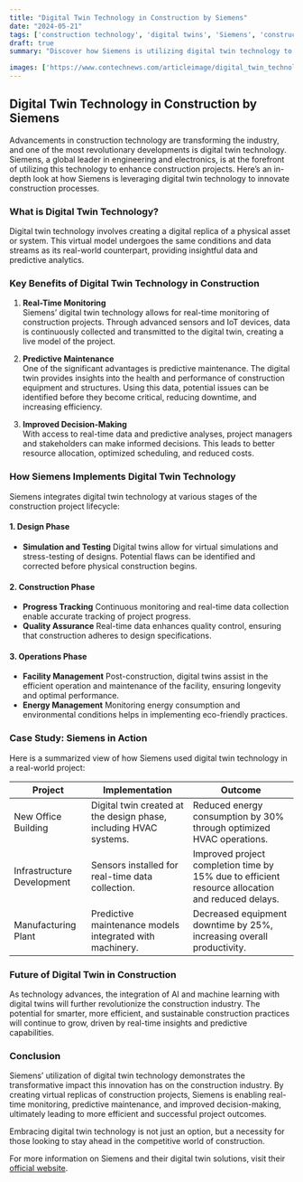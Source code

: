 ```yaml
--- 
title: "Digital Twin Technology in Construction by Siemens" 
date: "2024-05-21"
tags: ['construction technology', 'digital twins', 'Siemens', 'construction innovation', 'predictive maintenance', 'real-time monitoring', 'project lifecycle', 'virtual replicas', 'decision-making'] 
draft: true
summary: "Discover how Siemens is utilizing digital twin technology to create virtual replicas of construction projects, enabling real-time monitoring, predictive maintenance, and improved decision-making throughout the project lifecycle." 

images: ['https://www.contechnews.com/articleimage/digital_twin_technology_in_construction_by_siemens.png']
---
```


## Digital Twin Technology in Construction by Siemens

Advancements in construction technology are transforming the industry, and one of the most revolutionary developments is digital twin technology. Siemens, a global leader in engineering and electronics, is at the forefront of utilizing this technology to enhance construction projects. Here’s an in-depth look at how Siemens is leveraging digital twin technology to innovate construction processes.

### What is Digital Twin Technology?

Digital twin technology involves creating a digital replica of a physical asset or system. This virtual model undergoes the same conditions and data streams as its real-world counterpart, providing insightful data and predictive analytics.

### Key Benefits of Digital Twin Technology in Construction

1. **Real-Time Monitoring**  
   Siemens’ digital twin technology allows for real-time monitoring of construction projects. Through advanced sensors and IoT devices, data is continuously collected and transmitted to the digital twin, creating a live model of the project.

2. **Predictive Maintenance**  
   One of the significant advantages is predictive maintenance. The digital twin provides insights into the health and performance of construction equipment and structures. Using this data, potential issues can be identified before they become critical, reducing downtime, and increasing efficiency.

3. **Improved Decision-Making**  
   With access to real-time data and predictive analyses, project managers and stakeholders can make informed decisions. This leads to better resource allocation, optimized scheduling, and reduced costs.

### How Siemens Implements Digital Twin Technology

Siemens integrates digital twin technology at various stages of the construction project lifecycle:

#### 1. **Design Phase**
- **Simulation and Testing**
  Digital twins allow for virtual simulations and stress-testing of designs. Potential flaws can be identified and corrected before physical construction begins.

#### 2. **Construction Phase**
- **Progress Tracking**
  Continuous monitoring and real-time data collection enable accurate tracking of project progress.
- **Quality Assurance**
  Real-time data enhances quality control, ensuring that construction adheres to design specifications.

#### 3. **Operations Phase**
- **Facility Management**
  Post-construction, digital twins assist in the efficient operation and maintenance of the facility, ensuring longevity and optimal performance.
- **Energy Management**
  Monitoring energy consumption and environmental conditions helps in implementing eco-friendly practices.

### Case Study: Siemens in Action

Here is a summarized view of how Siemens used digital twin technology in a real-world project:

| **Project**                 | **Implementation**                                              | **Outcome**                                                                                   |
|-----------------------------|-----------------------------------------------------------------|-----------------------------------------------------------------------------------------------|
| New Office Building         | Digital twin created at the design phase, including HVAC systems.| Reduced energy consumption by 30% through optimized HVAC operations.                          |
| Infrastructure Development  | Sensors installed for real-time data collection.                | Improved project completion time by 15% due to efficient resource allocation and reduced delays.|
| Manufacturing Plant         | Predictive maintenance models integrated with machinery.        | Decreased equipment downtime by 25%, increasing overall productivity.                         |

### Future of Digital Twin in Construction

As technology advances, the integration of AI and machine learning with digital twins will further revolutionize the construction industry. The potential for smarter, more efficient, and sustainable construction practices will continue to grow, driven by real-time insights and predictive capabilities.

### Conclusion

Siemens’ utilization of digital twin technology demonstrates the transformative impact this innovation has on the construction industry. By creating virtual replicas of construction projects, Siemens is enabling real-time monitoring, predictive maintenance, and improved decision-making, ultimately leading to more efficient and successful project outcomes.

Embracing digital twin technology is not just an option, but a necessity for those looking to stay ahead in the competitive world of construction.

For more information on Siemens and their digital twin solutions, visit their [official website](https://www.siemens.com).
